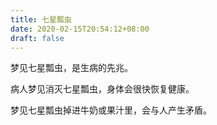 ```yaml
---
title: 七星瓢虫
date: 2020-02-15T20:54:12+08:00
draft: false
---
```


梦见七星瓢虫，是生病的先兆。<br>


病人梦见消灭七星瓢虫，身体会很快恢复健康。<br>


梦见七星瓢虫掉进牛奶或果汁里，会与人产生矛盾。<br>
